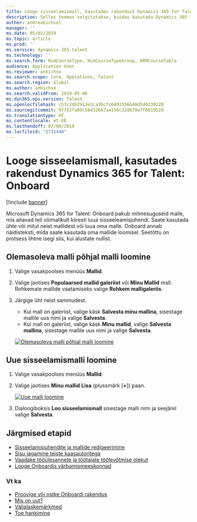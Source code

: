 ```yaml
---
title: Looge sisseelamismall, kasutades rakendust Dynamics 365 for Talent - Onboard
description: Selles teemas selgitatakse, kuidas kasutada Dynamics 365 for Talent - Onboard rakendust, et luua uutele töötajatele sisseelamisjuhendi mall. See ülesanne on oluline esimene samm personalijuhtimise personalistrateegias.
author: andreabichsel
manager: ''
ms.date: 05/02/2019
ms.topic: article
ms.prod: ''
ms.service: dynamics-365-talent
ms.technology: ''
ms.search.form: HcmCourseType, HcmCourseTypeGroup, HRMCourseTable
audience: Application User
ms.reviewer: anbichse
ms.search.scope: Core, Operations, Talent
ms.search.region: Global
ms.author: anbichse
ms.search.validFrom: 2019-05-06
ms.dyn365.ops.version: Talent
ms.openlocfilehash: c53c24b2913e3ca30cfc6491556b49d5d9230128
ms.sourcegitcommit: 9f762fa89c5b432667aa156c22d679a7f601952d
ms.translationtype: HT
ms.contentlocale: et-EE
ms.lasthandoff: 07/08/2019
ms.locfileid: "1731440"
---
```

# <a name="create-an-onboarding-template-by-using-dynamics-365-for-talent-onboard"></a>Looge sisseelamismall, kasutades rakendust Dynamics 365 for Talent: Onboard

[!include [banner](includes/banner.md)]

Microsoft Dynamics 365 for Talent: Onboard pakub mitmesuguseid malle, mis aitavad teil võimalikult kiiresti luua sisseeleamisjuhendi. Saate kasutada ühte või mitut neist mallidest või luua oma malle. Onboard annab näidisteksti, mida saate kasutada oma mallide loomisel. Seetõttu on protsess lihtne isegi siis, kui alustate nullist.

## <a name="create-an-onboarding-template-from-an-existing-template"></a>Olemasoleva malli põhjal malli loomine

1. Valige vasakpoolses menüüs **Mallid**.
2. Valige jaotises **Populaarsed mallid galeriist** või **Minu Mallid** mall. Rohkemate mallide vaatamiseks valige **Rohkem malligaleriis**.
3. Järgige üht neist sammudest.

    - Kui mall on galeriist, valige käsk **Salvesta minu mallina**, sisestage mallile uus nimi ja valige **Salvesta**.
    - Kui mall on galeriist, valige käsk **Minu mallid**, valige **Salvesta mallina**, sisestage mallile uus nimi ja valige **Salvesta**.

    [![Olemasoleva malli põhjal malli loomine](./media/onboard-save-template.png)](./media/onboard-save-template.png)

## <a name="create-a-new-onboarding-template"></a>Uue sisseelamismalli loomine

1. Valige vasakpoolses menüüs **Mallid**.
2. Valige jaotises **Minu mallid** **Lisa** (plussmärk \[**+**\]) paan.

    [![Uue malli loomine](./media/onboard-create-new-template.png)](./media/onboard-create-new-template.png)

3. Dialoogiboksis **Loo sisseelamismall** sisestage malli nimi ja seejärel valige **Salvesta**.

## <a name="next-steps"></a>Järgmised etapid

- [Sisseelamisjuhendite ja mallide redigeerimine](./onboard-edit-guides-templates.md)
- [Sisu jagamine teiste kaasautoritega](./onboard-share-template.md)
- [Vaadake tööülesannete ja töötajate töölevõtmise olekut](./onboard-view-status.md)
- [Looge Onboardis värbamismeeskonnad](./onboard-create-team.md)

### <a name="see-also"></a>Vt ka

- [Proovige või ostke Onboardi rakendus](https://dynamics.microsoft.com/talent/onboard/)
- [Mis on uut?](./whats-new.md)
- [Väljalaskemärkmed](https://docs.microsoft.com/business-applications-release-notes/index)
- [Toe hankimine](./talent-support.md)
